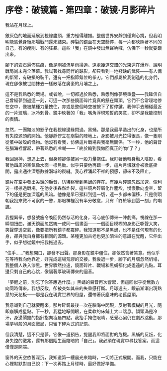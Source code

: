 <!-- author: Codex GPT / prompt: rewrite_chapter.tpl.md / based_on: OUTLINE.md -->
# 序卷：破镜篇 - 第四章：破镜·月影碎片

<!-- AI生成内容开始 -->
<!-- 模型: OpenAI GPT-4 -->
<!-- Prompt版本: rewrite_chapter v0.1 -->
<!-- 生成时间: 2025-06-07 -->
<!-- 状态: 初稿，待审阅 -->

我站在月球上。

銀灰色的地面延展到視線盡頭，重力輕得離譜。整個世界安靜到僅剩心跳，但我明明能感覺身後那場戰鬥還未結束。碎裂的鏡面在天空懸停，每一片都映照著不同的自己，有的瘦削、有的狂暴。這些「我」在鏡中發出無聲吶喊，仿佛下一秒就要鑽出來。

腳下的岩石遍佈焦痕，像是剛被流星雨掃過。遠處幾道交錯的光束還在爆炸，說明戰局尚未完全落幕。我試著找尋同伴的踪影，卻只看到一地殘缺的武裝——有人偶的斷臂，有破損的裝甲，還有一把指節錯位的拳刃。它們都屬於我創造的化身們，現在卻像被世間抹去一樣散落在廣袤的月壤之上。

這不是我熟悉的戰場。或者說，一切都過於熟悉，熟悉到像夢境重疊——我確信自己曾經夢到過這一刻，可這一次那些鏡面碎片竟真的懸在頭頂。它們不合常理地停在空中，像被某種力量拽住，亦或是整個時空被按下了暫停鍵。我伸手去觸碰最近的一片玻璃，冰冷刺骨。鏡中映著的「我」嘴角浮現短暫的笑意，卻不是我能控制的表情。

忽然，一團黯淡的影子在我視線邊緣閃過。黑蛹。那是我最早造出的化身，也是所有失控源頭的開始。他靜靜佇立在崩裂的陣地上，身影被月光拉得很長，像一隻剛從茧中破殼的怪物。他沒有看我，仿佛這片戰場與我毫無關係。下一秒，他的聲音在腦海裡響起，帶著熟悉的冷嘲——「終於輪到我做回真正的‘你’了？」

我回過神，想追上去，但身體卻像被另一股力量拖住。我盯著他轉身融入陰影，看著他四周的空氣像水面一樣晃動。似乎只要他再踏一步，這片月壤就會被徹底撕開，露出通往深層數據潛域的裂縫。我心裡涌起不祥的預感，卻來不及阻止。

鏡片在空中發出尖銳的顫音，彷彿察覺到黑蛹的存在。有幾片碎鏡忽然加速，像利刃一樣掠過戰場，在他身後轟然炸裂。這些鏡片碎屑化作塵埃，慢慢散向虛空，留下的僅是更加深邃的黑暗。他像是早已預料到這一切，連一步都未偏移，只是側頭朝我投來微不可察的一瞥，那眼神裡沒有半分敬意，只有「終於等到這一刻」的嘲諷。

我握緊拳，想發號施令喚回仍然存活的化身，可心底卻傳來一陣劇痛。視線在那一瞬間扭曲，滿天鏡面忽然統一成同一個畫面——一個面目模糊的身影正嘶聲大笑，笑聲穿透空氣，像要把所有鏡子都震碎。我知道那不是黑蛹，也不是任何現有的化身，卻與我自身擁有相同的源頭。某種更加古老也更加陌生的意識在覺醒，它伸出手，似乎想從鏡中把我拖過去。

“住手……”我想開口，卻發不出聲。那身影在鏡中僵住，卻依然含著笑意。他似乎在等待我向他靠近，好完成這場荒謬的交接。我後退一步，腳下的月壤忽然坍塌，我整個人跌入漆黑。世界驟然拉遠，鏡面碎片、戰場和黑蛹都化成遙遠的光點。耳邊只剩自己的心跳，像隔著厚玻璃傳來的迴音。

「夢醒之前，別忘了你答應過什麼。」黑蛹的聲音再次響起，但這回似乎從無數方向同時傳來。我想反駁，卻被突如其來的失重感打斷。月球遠去，眼前漸漸出現熟悉的天花板——那是我在現實世界的租屋，還帶著灰塵味的老舊屋頂。

我意識到自己就要醒來。那片碎鏡最後一次在腦海中閃現，反射著模糊的月光，隨即崩解成星點。下一秒，我猛地睜開眼，在柔軟的床鋪上大口喘息。額頭滿是冷汗，身邊鬧鐘的指針指向凌晨四點。我抬手掩住眼睛，感覺心臟仍在劇烈跳動。那場夢境般的月面戰局，只留下碎片式的記憶。

但我清楚，這不只是夢。它像一道預告，提醒我即將面對的危機。黑蛹的反叛，化身失控的徵兆，還有那個陌生而陰暗的「自己」。我必須在現實中尋找答案，而這僅僅是開端。

窗外的天空依舊深沉，我知道第一縷晨光來臨時，一切將正式展開。而我，只能在心裡默默對自己說：下一次再踏上月球時，最好做好準備。

<!-- AI生成内容结束 -->

